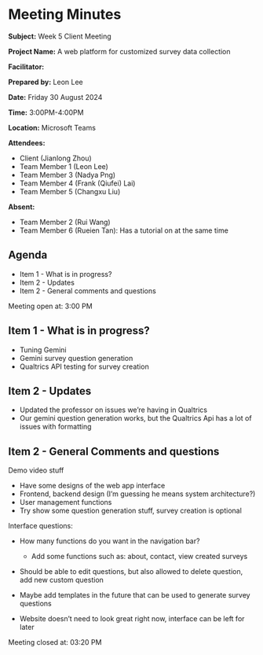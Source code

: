 # Meeting Minutes

**Subject:** Week 5 Client Meeting

**Project Name:**  A web platform for customized survey data collection

**Facilitator:**

**Prepared by:** Leon Lee

**Date:** Friday 30 August 2024

**Time:** 3:00PM-4:00PM

**Location:** Microsoft Teams

**Attendees:**
* Client (Jianlong Zhou)
* Team Member 1 (Leon Lee)
* Team Member 3 (Nadya Png)
* Team Member 4 (Frank (Qiufei) Lai)
* Team Member 5 (Changxu Liu)

**Absent:**
* Team Member 2 (Rui Wang)
* Team Member 6 (Rueien Tan): Has a tutorial on at the same time

## Agenda

* Item 1 - What is in progress?
* Item 2 - Updates
* Item 2 - General comments and questions



Meeting open at: 3:00 PM


## Item 1 - What is in progress?
- Tuning Gemini
- Gemini survey question generation
- Qualtrics API testing for survey creation

## Item 2 - Updates
- Updated the professor on issues we’re having in Qualtrics
- Our gemini question generation works, but the Qualtrics Api has a lot of issues with formatting


## Item 2 - General Comments and questions

Demo video stuff
- Have some designs of the web app interface
- Frontend, backend design (I’m guessing he means system architecture?)
- User management functions
- Try show some question generation stuff, survey creation is optional

Interface questions:
- How many functions do you want in the navigation bar?
    - Add some functions such as: about, contact, view created surveys
- Should be able to edit questions, but also allowed to delete question, add new custom question

- Maybe add templates in the future that can be used to generate survey questions
- Website doesn’t need to look great right now, interface can be left for later


Meeting closed at:  03:20 PM
